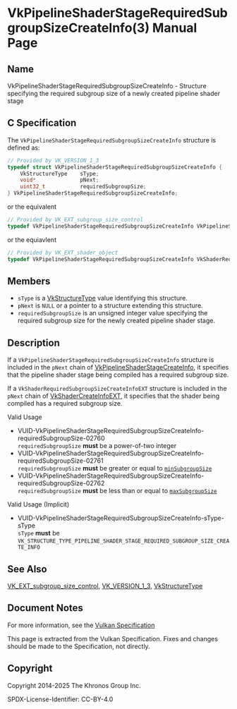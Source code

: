 # VkPipelineShaderStageRequiredSubgroupSizeCreateInfo(3) Manual Page

## Name

VkPipelineShaderStageRequiredSubgroupSizeCreateInfo - Structure specifying the required subgroup size of a newly created pipeline shader stage



## [](#_c_specification)C Specification

The `VkPipelineShaderStageRequiredSubgroupSizeCreateInfo` structure is defined as:

```c++
// Provided by VK_VERSION_1_3
typedef struct VkPipelineShaderStageRequiredSubgroupSizeCreateInfo {
    VkStructureType    sType;
    void*              pNext;
    uint32_t           requiredSubgroupSize;
} VkPipelineShaderStageRequiredSubgroupSizeCreateInfo;
```

or the equivalent

```c++
// Provided by VK_EXT_subgroup_size_control
typedef VkPipelineShaderStageRequiredSubgroupSizeCreateInfo VkPipelineShaderStageRequiredSubgroupSizeCreateInfoEXT;
```

or the equiavlent

```c++
// Provided by VK_EXT_shader_object
typedef VkPipelineShaderStageRequiredSubgroupSizeCreateInfo VkShaderRequiredSubgroupSizeCreateInfoEXT;
```

## [](#_members)Members

- `sType` is a [VkStructureType](https://registry.khronos.org/vulkan/specs/latest/man/html/VkStructureType.html) value identifying this structure.
- `pNext` is `NULL` or a pointer to a structure extending this structure.
- []()`requiredSubgroupSize` is an unsigned integer value specifying the required subgroup size for the newly created pipeline shader stage.

## [](#_description)Description

If a `VkPipelineShaderStageRequiredSubgroupSizeCreateInfo` structure is included in the `pNext` chain of [VkPipelineShaderStageCreateInfo](https://registry.khronos.org/vulkan/specs/latest/man/html/VkPipelineShaderStageCreateInfo.html), it specifies that the pipeline shader stage being compiled has a required subgroup size.

If a `VkShaderRequiredSubgroupSizeCreateInfoEXT` structure is included in the `pNext` chain of [VkShaderCreateInfoEXT](https://registry.khronos.org/vulkan/specs/latest/man/html/VkShaderCreateInfoEXT.html), it specifies that the shader being compiled has a required subgroup size.

Valid Usage

- [](#VUID-VkPipelineShaderStageRequiredSubgroupSizeCreateInfo-requiredSubgroupSize-02760)VUID-VkPipelineShaderStageRequiredSubgroupSizeCreateInfo-requiredSubgroupSize-02760  
  `requiredSubgroupSize` **must** be a power-of-two integer
- [](#VUID-VkPipelineShaderStageRequiredSubgroupSizeCreateInfo-requiredSubgroupSize-02761)VUID-VkPipelineShaderStageRequiredSubgroupSizeCreateInfo-requiredSubgroupSize-02761  
  `requiredSubgroupSize` **must** be greater or equal to [`minSubgroupSize`](https://registry.khronos.org/vulkan/specs/latest/html/vkspec.html#limits-minSubgroupSize)
- [](#VUID-VkPipelineShaderStageRequiredSubgroupSizeCreateInfo-requiredSubgroupSize-02762)VUID-VkPipelineShaderStageRequiredSubgroupSizeCreateInfo-requiredSubgroupSize-02762  
  `requiredSubgroupSize` **must** be less than or equal to [`maxSubgroupSize`](https://registry.khronos.org/vulkan/specs/latest/html/vkspec.html#limits-maxSubgroupSize)

Valid Usage (Implicit)

- [](#VUID-VkPipelineShaderStageRequiredSubgroupSizeCreateInfo-sType-sType)VUID-VkPipelineShaderStageRequiredSubgroupSizeCreateInfo-sType-sType  
  `sType` **must** be `VK_STRUCTURE_TYPE_PIPELINE_SHADER_STAGE_REQUIRED_SUBGROUP_SIZE_CREATE_INFO`

## [](#_see_also)See Also

[VK\_EXT\_subgroup\_size\_control](https://registry.khronos.org/vulkan/specs/latest/man/html/VK_EXT_subgroup_size_control.html), [VK\_VERSION\_1\_3](https://registry.khronos.org/vulkan/specs/latest/man/html/VK_VERSION_1_3.html), [VkStructureType](https://registry.khronos.org/vulkan/specs/latest/man/html/VkStructureType.html)

## [](#_document_notes)Document Notes

For more information, see the [Vulkan Specification](https://registry.khronos.org/vulkan/specs/latest/html/vkspec.html#VkPipelineShaderStageRequiredSubgroupSizeCreateInfo)

This page is extracted from the Vulkan Specification. Fixes and changes should be made to the Specification, not directly.

## [](#_copyright)Copyright

Copyright 2014-2025 The Khronos Group Inc.

SPDX-License-Identifier: CC-BY-4.0